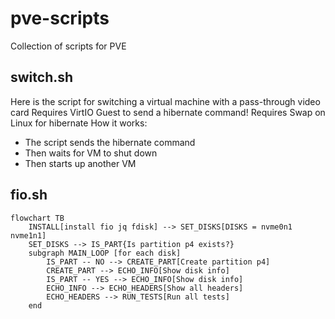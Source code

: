 # pve-scripts

Collection of scripts for PVE

## switch.sh

Here is the script for switching a virtual machine with a pass-through video card
Requires VirtIO Guest to send a hibernate command!
Requires Swap on Linux for hibernate
How it works:

- The script sends the hibernate command
- Then waits for VM to shut down
- Then starts up another VM



## fio.sh

```mermaid
flowchart TB
    INSTALL[install fio jq fdisk] --> SET_DISKS[DISKS = nvme0n1 nvme1n1]
    SET_DISKS --> IS_PART{Is partition p4 exists?}
    subgraph MAIN_LOOP [for each disk]
        IS_PART -- NO --> CREATE_PART[Create partition p4]
        CREATE_PART --> ECHO_INFO[Show disk info]
        IS_PART -- YES --> ECHO_INFO[Show disk info]
        ECHO_INFO --> ECHO_HEADERS[Show all headers]
        ECHO_HEADERS --> RUN_TESTS[Run all tests]
    end
```